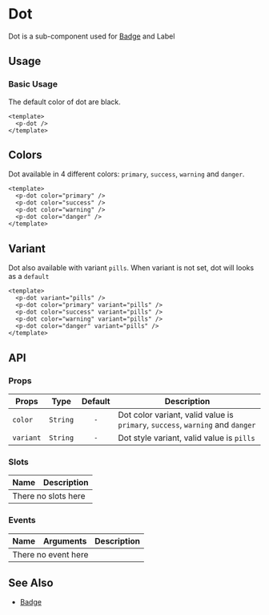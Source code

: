 <script setup>
  import pDot from './Dot.vue'
</script>

<style scoped lang="postcss">
  .preview {
    .dot {
      @apply mr-4;

      &:last-child {
        @apply mr-0;
      }
    }
  }
</style>

# Dot
Dot is a sub-component used for [Badge][badge] and Label

## Usage

### Basic Usage
The default color of dot are black.

<preview>
  <p-dot />
</preview>

```vue
<template>
  <p-dot />
</template>
```

## Colors
Dot available in 4 different colors: `primary`, `success`, `warning` and `danger`.

<preview>
  <p-dot color="primary" />
  <p-dot color="success" />
  <p-dot color="warning" />
  <p-dot color="danger" />
</preview>

```vue
<template>
  <p-dot color="primary" />
  <p-dot color="success" />
  <p-dot color="warning" />
  <p-dot color="danger" />
</template>
```

## Variant
Dot also available with variant `pills`. When variant is not set, dot will looks as a `default`

<preview>
  <p-dot variant="pills" />
  <p-dot color="primary" variant="pills" />
  <p-dot color="success" variant="pills" />
  <p-dot color="warning" variant="pills" />
  <p-dot color="danger" variant="pills" />
</preview>

```vue
<template>
  <p-dot variant="pills" />
  <p-dot color="primary" variant="pills" />
  <p-dot color="success" variant="pills" />
  <p-dot color="warning" variant="pills" />
  <p-dot color="danger" variant="pills" />
</template>
```

## API

### Props

| Props   |   Type   |  Default  | Description                                                                                              |
|---------|:--------:|:---------:|--------------------------------------------------------------------------------------------------------------|
| `color`   | `String` | `-` | Dot color variant, valid value is `primary`, `success`, `warning` and `danger` |
| `variant` | `String` | `-` | Dot style variant, valid value is `pills`                                      |

### Slots

<table>
  <thead>
    <tr>
      <th>Name</th>
      <th>Description</th>
    </tr>
  </thead>
  <tbody>
    <tr>
      <td colspan="2" class="text-center">There no slots here</td>
    </tr>
  </tbody>
</table>

### Events

<table>
  <thead>
    <tr>
      <th>Name</th>
      <th>Arguments</th>
      <th>Description</th>
    </tr>
  </thead>
  <tbody>
    <tr>
      <td colspan="3" class="text-center">There no event here</td>
    </tr>
  </tbody>
</table>

## See Also

- [Badge][badge]

[badge]: /components/badge/index
